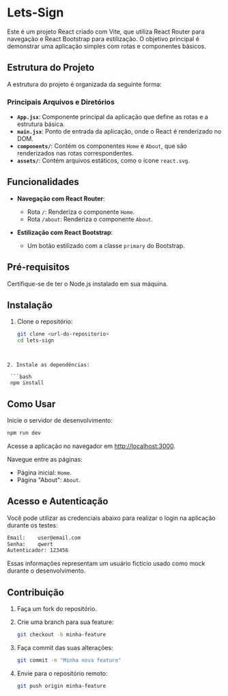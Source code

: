 # Lets-Sign

Este é um projeto React criado com Vite, que utiliza React Router para navegação e React Bootstrap para estilização. O objetivo principal é demonstrar uma aplicação simples com rotas e componentes básicos.

## Estrutura do Projeto

A estrutura do projeto é organizada da seguinte forma:

### Principais Arquivos e Diretórios

- **`App.jsx`**: Componente principal da aplicação que define as rotas e a estrutura básica.
- **`main.jsx`**: Ponto de entrada da aplicação, onde o React é renderizado no DOM.
- **`components/`**: Contém os componentes `Home` e `About`, que são renderizados nas rotas correspondentes.
- **`assets/`**: Contém arquivos estáticos, como o ícone `react.svg`.

## Funcionalidades

- **Navegação com React Router**:
  - Rota `/`: Renderiza o componente `Home`.
  - Rota `/about`: Renderiza o componente `About`.

- **Estilização com React Bootstrap**:
  - Um botão estilizado com a classe `primary` do Bootstrap.

## Pré-requisitos

Certifique-se de ter o Node.js instalado em sua máquina.

## Instalação

1. Clone o repositório:
   ```bash
   git clone <url-do-repositorio>
   cd lets-sign
  ```


2. Instale as dependências:

   ```bash
   npm install
   ```

## Como Usar

Inicie o servidor de desenvolvimento:

```bash
npm run dev
```

Acesse a aplicação no navegador em [http://localhost:3000](http://localhost:3000).

Navegue entre as páginas:

* Página inicial: `Home`.
* Página "About": `About`.

## Acesso e Autenticação

Você pode utilizar as credenciais abaixo para realizar o login na aplicação durante os testes:

```bash
Email:    user@email.com
Senha:    qwert
Autenticador: 123456
```

Essas informações representam um usuário fictício usado como mock durante o desenvolvimento.

## Contribuição

1. Faça um fork do repositório.
2. Crie uma branch para sua feature:

   ```bash
   git checkout -b minha-feature
   ```
3. Faça commit das suas alterações:

   ```bash
   git commit -m "Minha nova feature"
   ```
4. Envie para o repositório remoto:

   ```bash
   git push origin minha-feature
   ```
